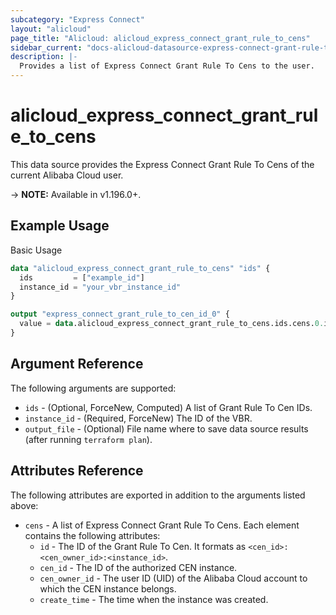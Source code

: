 ```yaml
---
subcategory: "Express Connect"
layout: "alicloud"
page_title: "Alicloud: alicloud_express_connect_grant_rule_to_cens"
sidebar_current: "docs-alicloud-datasource-express-connect-grant-rule-to-cens"
description: |-
  Provides a list of Express Connect Grant Rule To Cens to the user.
---
```


# alicloud\_express\_connect\_grant\_rule\_to\_cens

This data source provides the Express Connect Grant Rule To Cens of the current Alibaba Cloud user.

-> **NOTE:** Available in v1.196.0+.

## Example Usage

Basic Usage

```terraform
data "alicloud_express_connect_grant_rule_to_cens" "ids" {
  ids         = ["example_id"]
  instance_id = "your_vbr_instance_id"
}

output "express_connect_grant_rule_to_cen_id_0" {
  value = data.alicloud_express_connect_grant_rule_to_cens.ids.cens.0.id
}
```

## Argument Reference

The following arguments are supported:

* `ids` - (Optional, ForceNew, Computed)  A list of Grant Rule To Cen IDs.
* `instance_id` - (Required, ForceNew) The ID of the VBR.
* `output_file` - (Optional) File name where to save data source results (after running `terraform plan`).

## Attributes Reference

The following attributes are exported in addition to the arguments listed above:

* `cens` - A list of Express Connect Grant Rule To Cens. Each element contains the following attributes:
	* `id` - The ID of the Grant Rule To Cen. It formats as `<cen_id>:<cen_owner_id>:<instance_id>`.
	* `cen_id` - The ID of the authorized CEN instance.
	* `cen_owner_id` - The user ID (UID) of the Alibaba Cloud account to which the CEN instance belongs.
	* `create_time` - The time when the instance was created.
	